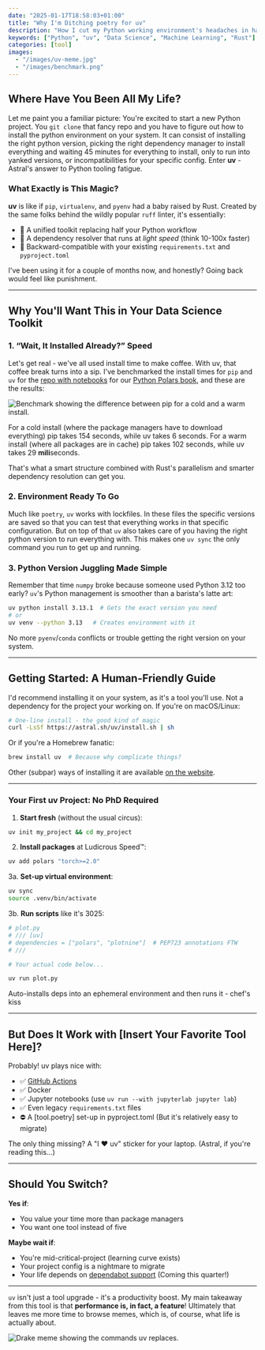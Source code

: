 ```yaml
---
date: "2025-01-17T18:58:03+01:00"
title: "Why I'm Ditching poetry for uv"
description: "How I cut my Python working environment's headaches in half with Astral's uv - a Rust-powered Swiss Army knife for Python workflows."
keywords: ["Python", "uv", "Data Science", "Machine Learning", "Rust"]
categories: [tool]
images:
  - "/images/uv-meme.jpg"
  - "/images/benchmark.png"
---
```


## Where Have You Been All My Life?

Let me paint you a familiar picture: You're excited to start a new Python project.
You `git clone` that fancy repo and you have to figure out how to install the python environment on your system. 
It can consist of installing the right python version, picking the right dependency manager to install everything and waiting 45 minutes for everything to install, only to run into yanked versions, or incompatibilities for your specific config.
Enter **uv** - Astral's answer to Python tooling fatigue.

### What Exactly is This Magic?
**uv** is like if `pip`, `virtualenv`, and `pyenv` had a baby raised by Rust. 
Created by the same folks behind the wildly popular `ruff` linter, it's essentially:
- 🧩 A unified toolkit replacing half your Python workflow
- 🚀 A dependency resolver that runs at *light speed* (think 10-100x faster)
- 🔄 Backward-compatible with your existing `requirements.txt` and `pyproject.toml`

I've been using it for a couple of months now, and honestly? 
Going back would feel like punishment.

---

## Why You'll Want This in Your Data Science Toolkit

### 1. “Wait, It Installed Already?” Speed
Let's get real - we've all used install time to make coffee. With uv, that coffee break turns into a sip. I've benchmarked the install times for `pip` and `uv` for the [repo with notebooks](https://github.com/jeroenjanssens/python-polars-the-definitive-guide) for our [Python Polars book](polarsguide.com), and these are the results:

![Benchmark showing the difference between pip for a cold and a warm install.](/images/benchmark.png "Benchmark")

For a cold install (where the package managers have to download everything) pip takes 154 seconds, while uv takes 6 seconds.
For a warm install (where all packages are in cache) pip takes 102 seconds, while uv takes 29 **mili**seconds.

That's what a smart structure combined with Rust's parallelism and smarter dependency resolution can get you.

### 2. Environment Ready To Go
Much like `poetry`, `uv` works with lockfiles.
In these files the specific versions are saved so that you can test that everything works in that specific configuration.
But on top of that `uv` also takes care of you having the right python version to run everything with. 
This makes one `uv sync` the only command you run to get up and running.

### 3. Python Version Juggling Made Simple
Remember that time `numpy` broke because someone used Python 3.12 too early? `uv`'s Python management is smoother than a barista's latte art:

```bash
uv python install 3.13.1  # Gets the exact version you need
# or
uv venv --python 3.13   # Creates environment with it
```

No more `pyenv`/`conda` conflicts or trouble getting the right version on your system.

---

## Getting Started: A Human-Friendly Guide

I'd recommend installing it on your system, as it's a tool you'll use. Not a dependency for the project your working on.
If you're on macOS/Linux:

```bash
# One-line install - the good kind of magic
curl -LsSf https://astral.sh/uv/install.sh | sh
```

Or if you're a Homebrew fanatic:

```bash
brew install uv  # Because why complicate things?
```

Other (subpar) ways of installing it are available [on the website](https://docs.astral.sh/uv/getting-started/installation/).

---

### Your First uv Project: No PhD Required
1. **Start fresh** (without the usual circus):
```bash
uv init my_project && cd my_project
```

2. **Install packages** at Ludicrous Speed™:
```bash
uv add polars "torch>=2.0"
```

3a. **Set-up virtual environment**:
```bash
uv sync
source .venv/bin/activate
```

3b. **Run scripts** like it's 3025:
```python
# plot.py
# /// [uv]
# dependencies = ["polars", "plotnine"]  # PEP723 annotations FTW
# ///

# Your actual code below...
```

```bash
uv run plot.py
```
Auto-installs deps into an ephemeral environment and then runs it - chef's kiss

---

## But Does It Work with [Insert Your Favorite Tool Here]?
Probably! uv plays nice with:
- ✅ [GitHub Actions](https://docs.astral.sh/uv/guides/integration/github/)
- ✅ Docker
- ✅ Jupyter notebooks (use `uv run --with jupyterlab jupyter lab`)
- ✅ Even legacy `requirements.txt` files
- ⛔️ A [tool.poetry] set-up in pyproject.toml (But it's relatively easy to migrate)

The only thing missing? A "I ❤️ uv" sticker for your laptop. (Astral, if you're reading this...)

---

## Should You Switch?

**Yes if**:
- You value your time more than package managers
- You want one tool instead of five

**Maybe wait if**:
- You're mid-critical-project (learning curve exists)
- Your project config is a nightmare to migrate
- Your life depends on [dependabot support](https://github.com/dependabot/dependabot-core/issues/10478) (Coming this quarter!)

---

`uv` isn't just a tool upgrade - it's a productivity boost. 
My main takeaway from this tool is that **performance is, in fact, a feature**!
Ultimately that leaves me more time to browse memes, which is, of course, what life is actually about.

![Drake meme showing the commands uv replaces.](/images/uv-meme.jpg "uv meme")
<!--
import polars as pl
from plotnine import *
from plotnine import position_dodge

# Create the dataframe with explicit orientation
data = [
    ("pip", 154.276, "Cold Install"),
    ("poetry", 53.169,"Cold Install"),
    ("uv", 5.908, "Cold Install"),
    ("pip", 102.244, "Warm Install"),
    ("poetry", 20.641, "Warm Install"),
    ("uv", 0.029, "Warm Install"),
]
df = pl.DataFrame(
    data,
    schema=["Tool", "Time", "InstallType"],
    orient="row"  # Fixes data orientation warning
).with_columns(
    pl.col("InstallType").cast(pl.Categorical)
)

# Create the horizontal bar chart
plot = (
    ggplot(df, aes(x="InstallType", y="Time", fill="Tool"))
    + geom_col(
        position=position_dodge(width=0.7),
        width=0.6,
        color="white",
        size=0.5,
        alpha=0.9
    )
    + coord_flip()
    + labs(
        title="Package Manager Performance Comparison",
        x="Install Type",
        y="Time (seconds)",
        fill="Package Manager"
    )
    + scale_fill_manual(values={"pip": "#FF6F42", "uv": "#42A5F5", "poetry": "#FF0000"})
    # Set the order of InstallType - now with Warm Install first
    + scale_x_discrete(
        limits=["Warm Install", "Cold Install"],
        labels=["Warm Install", "Cold Install"]
    )
    + theme_dark()
    + theme(
        text=element_text(color="white"),
        panel_background=element_rect(fill="#1a1a1a"),
        plot_background=element_rect(fill="#1a1a1a"),
        legend_background=element_rect(fill="#1a1a1a"),
        legend_position="top",
        axis_title_y=element_text(margin={"r": 15}),
        axis_title_x=element_text(margin={"t": 10}),
        panel_grid_major_x=element_line(color="#333333"),
        panel_grid_minor_x=element_blank(),
        plot_title=element_text(size=14, ha="center", margin={"b": 15}),
    )
    # Annotate UV warm install with visible line
    + geom_segment(
        df.filter(
            (pl.col("Tool") == "uv") & (pl.col("InstallType") == "Warm Install")
        ).to_pandas(),
        aes(x=1.38, xend=1.38, y=0, yend=0.029),
        color="#42A5F5",
        size=1.5,
        inherit_aes=False
    )
)

# For Jupyter notebook display
plot.save("benchmark.png", dpi=300)

-->
